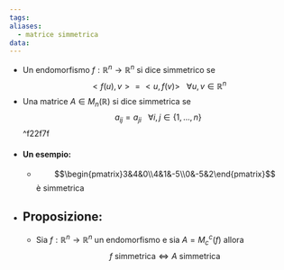 ```yaml
---
tags: 
aliases:
  - matrice simmetrica
data:
---
```

- Un endomorfismo $f:\mathbb{R}^{n} \to \mathbb{R}^{n}$ si dice simmetrico se $$<f(u),v>=<u,f(v)>\ \ \ \forall u,v\in \mathbb{R}^{n}$$
- Una matrice $A\in M_{n}(\mathbb{R})$ si dice simmetrica se $$a_{ij}=a_{ji}\ \ \ \forall i,j\in\{1,...,n\}$$ ^f22f7f
- #### Un esempio:
	- $$\begin{pmatrix}3&4&0\\4&1&-5\\0&-5&2\end{pmatrix}$$è simmetrica 
- ## Proposizione:
	- Sia $f:\mathbb{R}^{n} \to \mathbb{R}^{n}$ un endomorfismo e sia $A=M_{c}^{c}(f)$ allora $$f \ \text{simmetrica}\iff A\  \text{simmetrica}$$ 
	 